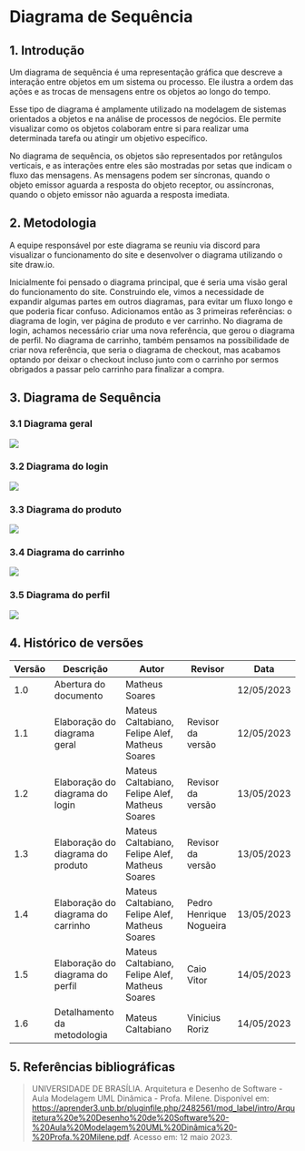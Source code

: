 # Diagrama de Sequência

## 1. Introdução

Um diagrama de sequência é uma representação gráfica que descreve a interação entre objetos em um sistema ou processo. Ele ilustra a ordem das ações e as trocas de mensagens entre os objetos ao longo do tempo.

Esse tipo de diagrama é amplamente utilizado na modelagem de sistemas orientados a objetos e na análise de processos de negócios. Ele permite visualizar como os objetos colaboram entre si para realizar uma determinada tarefa ou atingir um objetivo específico.

No diagrama de sequência, os objetos são representados por retângulos verticais, e as interações entre eles são mostradas por setas que indicam o fluxo das mensagens. As mensagens podem ser síncronas, quando o objeto emissor aguarda a resposta do objeto receptor, ou assíncronas, quando o objeto emissor não aguarda a resposta imediata.

## 2. Metodologia

A equipe responsável por este diagrama se reuniu via discord para visualizar o funcionamento do site e desenvolver o diagrama utilizando o site draw.io.

Inicialmente foi pensado o diagrama principal, que é seria uma visão geral do funcionamento do site. Construindo ele, vimos a necessidade de expandir algumas partes em outros diagramas, para evitar um fluxo longo e que poderia ficar confuso. Adicionamos então as 3 primeiras referências: o diagrama de login, ver página de produto e ver carrinho. No diagrama de login, achamos necessário criar uma nova referência, que gerou o diagrama de perfil. No diagrama de carrinho, também pensamos na possibilidade de criar nova referência, que seria o diagrama de checkout, mas acabamos optando por deixar o checkout incluso junto com o carrinho por sermos obrigados a passar pelo carrinho para finalizar a compra.

## 3. Diagrama de Sequência

### 3.1 Diagrama geral

![](./images/diagramaDeSequenciaPrincipal.png)

### 3.2 Diagrama do login

![](./images/diagramaDeSequenciaLogin.png)

### 3.3 Diagrama do produto

![](./images/diagramaDeSequenciaProduto.png)

### 3.4 Diagrama do carrinho

![](./images/diagramaVerCarrinho.png)

### 3.5 Diagrama do perfil

![](./images/diagramaDeSequenciaPerfil.png)

## 4. Histórico de versões

| Versão | Descrição                          | Autor                                          | Revisor           | Data       |
| ------ | ---------------------------------- | ---------------------------------------------- | ----------------- | ---------- |
| 1.0    | Abertura do documento              | Matheus Soares                                 |                   | 12/05/2023 |
| 1.1    | Elaboração do diagrama geral       | Mateus Caltabiano, Felipe Alef, Matheus Soares | Revisor da versão | 12/05/2023 |
| 1.2    | Elaboração do diagrama do login    | Mateus Caltabiano, Felipe Alef, Matheus Soares | Revisor da versão | 13/05/2023 |
| 1.3    | Elaboração do diagrama do produto  | Mateus Caltabiano, Felipe Alef, Matheus Soares | Revisor da versão | 13/05/2023 |
| 1.4    | Elaboração do diagrama do carrinho | Mateus Caltabiano, Felipe Alef, Matheus Soares | Pedro Henrique Nogueira| 13/05/2023 |
| 1.5    | Elaboração do diagrama do perfil   | Mateus Caltabiano, Felipe Alef, Matheus Soares | Caio Vitor        | 14/05/2023 |
| 1.6    | Detalhamento da metodologia        | Mateus Caltabiano                              | Vinicius Roriz    | 14/05/2023 |

## 5. Referências bibliográficas

> UNIVERSIDADE DE BRASÍLIA. Arquitetura e Desenho de Software - Aula Modelagem UML Dinâmica - Profa. Milene. Disponível em: https://aprender3.unb.br/pluginfile.php/2482561/mod_label/intro/Arquitetura%20e%20Desenho%20de%20Software%20-%20Aula%20Modelagem%20UML%20Dinâmica%20-%20Profa.%20Milene.pdf. Acesso em: 12 maio 2023.
